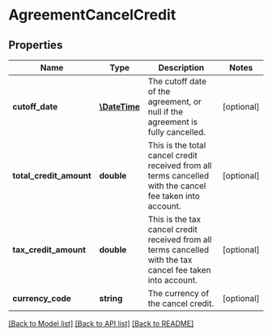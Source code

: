 # AgreementCancelCredit

## Properties
Name | Type | Description | Notes
------------ | ------------- | ------------- | -------------
**cutoff_date** | [**\DateTime**](\DateTime.md) | The cutoff date of the agreement, or null if the agreement is fully cancelled. | [optional] 
**total_credit_amount** | **double** | This is the total cancel credit received from all terms cancelled with the cancel fee taken into account. | [optional] 
**tax_credit_amount** | **double** | This is the tax cancel credit received from all terms cancelled with the tax cancel fee taken into account. | [optional] 
**currency_code** | **string** | The currency of the cancel credit. | [optional] 

[[Back to Model list]](../README.md#documentation-for-models) [[Back to API list]](../README.md#documentation-for-api-endpoints) [[Back to README]](../README.md)


